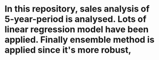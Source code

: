 # In this repository, sales analysis of 5-year-period is analysed. Lots of linear regression model have been applied. Finally ensemble method is applied since it's more robust,
